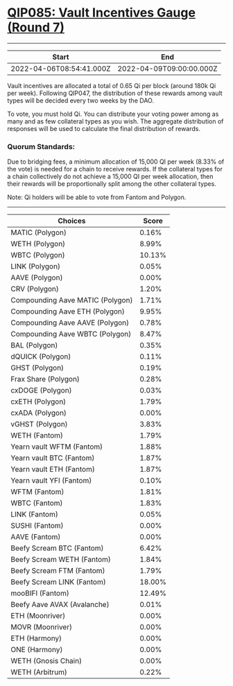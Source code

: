 
# [QIP085: Vault Incentives Gauge (Round 7)](https://snapshot.org/#/qidao.eth/proposal/0x95c732b279d15f97bffcfc8c1105774e3c46306c6eec4f6512af3a49f9b4b665)

---
| Start | End |
| --- | --- |
| 2022-04-06T08:54:41.000Z | 2022-04-09T09:00:00.000Z |


Vault incentives are allocated a total of 0.65 Qi per block (around 180k Qi per week). Following QIP047, the distribution of these rewards among vault types will be decided every two weeks by the DAO.

To vote, you must hold Qi. You can distribute your voting power among as many and as few collateral types as you wish. The aggregate distribution of responses will be used to calculate the final distribution of rewards.

### Quorum Standards:

Due to bridging fees, a minimum allocation of 15,000 QI per week (8.33% of the vote) is needed for a chain to receive rewards. If the collateral types for a chain collectively do not achieve a 15,000 QI per week allocation, then their rewards will be proportionally split among the other collateral types.

Note: Qi holders will be able to vote from Fantom and Polygon.


---
| Choices | Score |
| --- | --- |
| MATIC (Polygon) | 0.16% |
| WETH (Polygon) | 8.99% |
| WBTC (Polygon) | 10.13% |
| LINK (Polygon) | 0.05% |
| AAVE (Polygon) | 0.00% |
| CRV (Polygon) | 1.20% |
| Compounding Aave MATIC (Polygon) | 1.71% |
| Compounding Aave ETH (Polygon) | 9.95% |
| Compounding Aave AAVE (Polygon) | 0.78% |
| Compounding Aave WBTC (Polygon) | 8.47% |
| BAL (Polygon) | 0.35% |
| dQUICK (Polygon) | 0.11% |
| GHST (Polygon) | 0.19% |
| Frax Share (Polygon) | 0.28% |
| cxDOGE (Polygon) | 0.03% |
| cxETH (Polygon) | 1.79% |
| cxADA (Polygon) | 0.00% |
| vGHST (Polygon) | 3.83% |
| WETH (Fantom) | 1.79% |
| Yearn vault WFTM (Fantom) | 1.88% |
| Yearn vault BTC (Fantom) | 1.87% |
| Yearn vault ETH (Fantom) | 1.87% |
| Yearn vault YFI (Fantom) | 0.10% |
| WFTM (Fantom) | 1.81% |
| WBTC (Fantom) | 1.83% |
| LINK (Fantom) | 0.05% |
| SUSHI (Fantom) | 0.00% |
| AAVE (Fantom) | 0.00% |
| Beefy Scream BTC (Fantom) | 6.42% |
| Beefy Scream WETH (Fantom) | 1.84% |
| Beefy Scream FTM (Fantom) | 1.79% |
| Beefy Scream LINK (Fantom) | 18.00% |
| mooBIFI (Fantom) | 12.49% |
| Beefy Aave AVAX (Avalanche) | 0.01% |
| ETH (Moonriver) | 0.00% |
| MOVR (Moonriver) | 0.00% |
| ETH (Harmony) | 0.00% |
| ONE (Harmony) | 0.00% |
| WETH (Gnosis Chain) | 0.00% |
| WETH (Arbitrum) | 0.22% |

